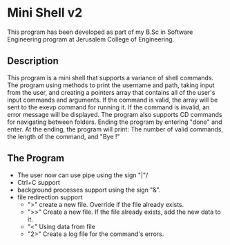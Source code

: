 # Mini Shell v2
This program has been developed as part of my B.Sc in Software Engineering program at Jerusalem College of Engineering.

## Description
This program is a mini shell that supports a variance of shell commands.
The program using methods to print the username and path, taking input
from the user, and creating a pointers array that contains all of the user's input commands and arguments. If the command is valid, the array will be sent to the exevp command for running it. If the command is invalid, an error message will be displayed. The program also supports CD commands for navigating between folders. Ending the program by entering "done" and enter. At the ending, the program will print: The number of valid commands, the length of the command, and "Bye !"

## The Program
* The user now can use pipe using the sign "|"/
* Ctrl+C support
* background processes support using the sign "&".
* file redirection support
	* ">"  create a new file. Override if the file already exists.
	* ">>" Create a new file.  If the file already exists, add the new data to it.
	* "<"  Using data from file
	* "2>" Create a log file for the command's errors.
